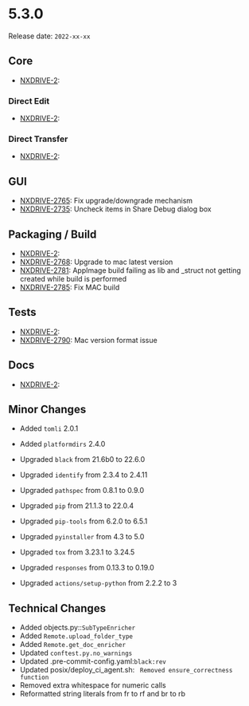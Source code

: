 # 5.3.0

Release date: `2022-xx-xx`

## Core

- [NXDRIVE-2](https://jira.nuxeo.com/browse/NXDRIVE-2):

### Direct Edit

- [NXDRIVE-2](https://jira.nuxeo.com/browse/NXDRIVE-2):

### Direct Transfer

- [NXDRIVE-2](https://jira.nuxeo.com/browse/NXDRIVE-2):

## GUI

- [NXDRIVE-2765](https://jira.nuxeo.com/browse/NXDRIVE-2765): Fix upgrade/downgrade mechanism
- [NXDRIVE-2735](https://jira.nuxeo.com/browse/NXDRIVE-2735): Uncheck items in Share Debug dialog box

## Packaging / Build

- [NXDRIVE-2](https://jira.nuxeo.com/browse/NXDRIVE-2):
- [NXDRIVE-2768](https://jira.nuxeo.com/browse/NXDRIVE-2768): Upgrade to mac latest version
- [NXDRIVE-2781](https://jira.nuxeo.com/browse/NXDRIVE-2781): AppImage build failing as lib and _struct not getting created while build is performed
- [NXDRIVE-2785](https://jira.nuxeo.com/browse/NXDRIVE-2785): Fix MAC build

## Tests

- [NXDRIVE-2](https://jira.nuxeo.com/browse/NXDRIVE-2):
- [NXDRIVE-2790](https://jira.nuxeo.com/browse/NXDRIVE-2790): Mac version format issue

## Docs

- [NXDRIVE-2](https://jira.nuxeo.com/browse/NXDRIVE-2):

## Minor Changes

- Added `tomli`  2.0.1
- Added `platformdirs`  2.4.0

- Upgraded `black`  from 21.6b0 to 22.6.0
- Upgraded `identify` from 2.3.4 to 2.4.11
- Upgraded `pathspec`  from 0.8.1 to 0.9.0
- Upgraded `pip` from 21.1.3 to 22.0.4
- Upgraded `pip-tools` from 6.2.0 to 6.5.1
- Upgraded `pyinstaller` from 4.3 to 5.0
- Upgraded `tox` from 3.23.1 to 3.24.5
- Upgraded `responses` from 0.13.3 to 0.19.0
- Upgraded `actions/setup-python`  from 2.2.2 to 3

## Technical Changes

- Added objects.py::`SubTypeEnricher`
- Added `Remote.upload_folder_type`
- Added `Remote.get_doc_enricher`
- Updated `conftest.py.no_warnings`
- Updated .pre-commit-config.yaml:`black:rev`
- Updated posix/deploy_ci_agent.sh: ` Removed ensure_correctness function`
- Removed extra whitespace for numeric calls
- Reformatted string literals from fr to rf and br to rb 
